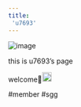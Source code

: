 ```yaml
---
title:
 'u7693'
---
```


![image](https://lh3.googleusercontent.com/a-/AOh14GhtHeTNa41Z_nyppViqtz0gfwR6zBQlawMdzy5Eqw=s96-c#.png)

this is u7693’s page

welcome🙌<img src='https://scrapbox.io/api/pages/blu3mo-public/blu3mo/icon' alt='blu3mo.icon' height="19.5"/>

#member
#sgg
